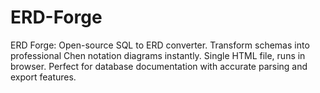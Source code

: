 # ERD-Forge
ERD Forge: Open-source SQL to ERD converter. Transform schemas into professional Chen notation diagrams instantly. Single HTML file, runs in browser. Perfect for database documentation with accurate parsing and export features.
